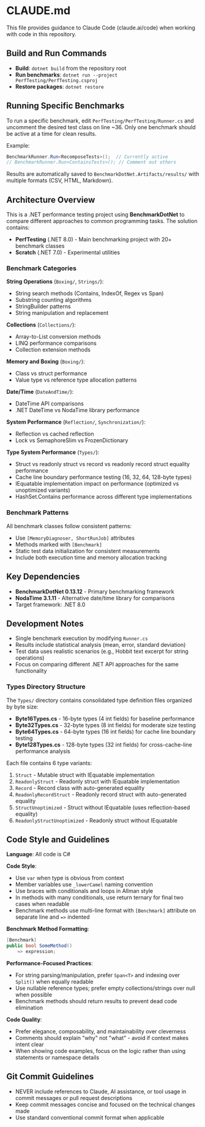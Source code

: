 # CLAUDE.md

This file provides guidance to Claude Code (claude.ai/code) when working with code in this repository.

## Build and Run Commands

- **Build**: `dotnet build` from the repository root
- **Run benchmarks**: `dotnet run --project PerfTesting/PerfTesting.csproj`
- **Restore packages**: `dotnet restore`

## Running Specific Benchmarks

To run a specific benchmark, edit `PerfTesting/PerfTesting/Runner.cs` and uncomment the desired test class on line ~36. Only one benchmark should be active at a time for clean results.

Example:
```csharp
BenchmarkRunner.Run<RecomposeTests>();  // Currently active
// BenchmarkRunner.Run<ContainsTests>(); // Comment out others
```

Results are automatically saved to `BenchmarkDotNet.Artifacts/results/` with multiple formats (CSV, HTML, Markdown).

## Architecture Overview

This is a .NET performance testing project using **BenchmarkDotNet** to compare different approaches to common programming tasks. The solution contains:

- **PerfTesting** (.NET 8.0) - Main benchmarking project with 20+ benchmark classes
- **Scratch** (.NET 7.0) - Experimental utilities

### Benchmark Categories

**String Operations** (`Boxing/`, `Strings/`):
- String search methods (Contains, IndexOf, Regex vs Span)
- Substring counting algorithms  
- StringBuilder patterns
- String manipulation and replacement

**Collections** (`Collections/`):
- Array-to-List conversion methods
- LINQ performance comparisons
- Collection extension methods

**Memory and Boxing** (`Boxing/`):
- Class vs struct performance
- Value type vs reference type allocation patterns

**Date/Time** (`DateAndTime/`):
- DateTime API comparisons
- .NET DateTime vs NodaTime library performance

**System Performance** (`Reflection/`, `Synchronization/`):
- Reflection vs cached reflection
- Lock vs SemaphoreSlim vs FrozenDictionary

**Type System Performance** (`Types/`):
- Struct vs readonly struct vs record vs readonly record struct equality performance
- Cache line boundary performance testing (16, 32, 64, 128-byte types)
- IEquatable implementation impact on performance (optimized vs unoptimized variants)
- HashSet.Contains performance across different type implementations

### Benchmark Patterns

All benchmark classes follow consistent patterns:
- Use `[MemoryDiagnoser, ShortRunJob]` attributes
- Methods marked with `[Benchmark]` 
- Static test data initialization for consistent measurements
- Include both execution time and memory allocation tracking

## Key Dependencies

- **BenchmarkDotNet 0.13.12** - Primary benchmarking framework
- **NodaTime 3.1.11** - Alternative date/time library for comparisons
- Target framework: .NET 8.0

## Development Notes

- Single benchmark execution by modifying `Runner.cs`
- Results include statistical analysis (mean, error, standard deviation)
- Test data uses realistic scenarios (e.g., Hobbit text excerpt for string operations)
- Focus on comparing different .NET API approaches for the same functionality

### Types Directory Structure

The `Types/` directory contains consolidated type definition files organized by byte size:
- **Byte16Types.cs** - 16-byte types (4 int fields) for baseline performance
- **Byte32Types.cs** - 32-byte types (8 int fields) for moderate size testing
- **Byte64Types.cs** - 64-byte types (16 int fields) for cache line boundary testing
- **Byte128Types.cs** - 128-byte types (32 int fields) for cross-cache-line performance analysis

Each file contains 6 type variants:
1. `Struct` - Mutable struct with IEquatable implementation
2. `ReadonlyStruct` - Readonly struct with IEquatable implementation
3. `Record` - Record class with auto-generated equality
4. `ReadonlyRecordStruct` - Readonly record struct with auto-generated equality
5. `StructUnoptimized` - Struct without IEquatable (uses reflection-based equality)
6. `ReadonlyStructUnoptimized` - Readonly struct without IEquatable

## Code Style and Guidelines

**Language**: All code is C#

**Code Style**:
- Use `var` when type is obvious from context
- Member variables use `_lowerCamel` naming convention  
- Use braces with conditionals and loops in Allman style
- In methods with many conditionals, use return ternary for final two cases when readable
- Benchmark methods use multi-line format with `[Benchmark]` attribute on separate line and `=>` indented

**Benchmark Method Formatting**:
```csharp
[Benchmark]
public bool SomeMethod()
    => expression;
```

**Performance-Focused Practices**:
- For string parsing/manipulation, prefer `Span<T>` and indexing over `Split()` when equally readable
- Use nullable reference types; prefer empty collections/strings over null when possible
- Benchmark methods should return results to prevent dead code elimination

**Code Quality**:
- Prefer elegance, composability, and maintainability over cleverness
- Comments should explain "why" not "what" - avoid if context makes intent clear
- When showing code examples, focus on the logic rather than using statements or namespace details

## Git Commit Guidelines

- NEVER include references to Claude, AI assistance, or tool usage in commit messages or pull request descriptions
- Keep commit messages concise and focused on the technical changes made
- Use standard conventional commit format when applicable
